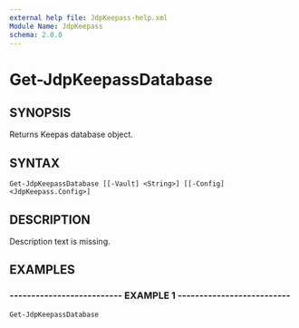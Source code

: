 ```yaml
---
external help file: JdpKeepass-help.xml
Module Name: JdpKeepass
schema: 2.0.0
---
```


# Get-JdpKeepassDatabase

## SYNOPSIS
Returns Keepas database object.

## SYNTAX
```
Get-JdpKeepassDatabase [[-Vault] <String>] [[-Config] <JdpKeepass.Config>]
```

## DESCRIPTION
Description text is missing.

## EXAMPLES

### -------------------------- EXAMPLE 1 --------------------------
```
Get-JdpKeepassDatabase
```
